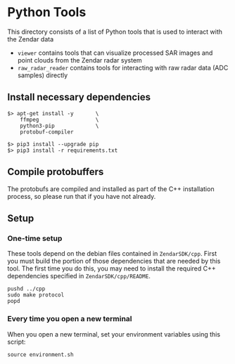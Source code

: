 # Python Tools

This directory consists of a list of Python tools that is used to interact
with the Zendar data
- `viewer` contains tools that can visualize processed SAR images and point
  clouds from the Zendar radar system
- `raw_radar_reader` contains tools for interacting with raw radar data
  (ADC samples) directly

## Install necessary dependencies

    $> apt-get install -y       \
        ffmpeg                  \
        python3-pip             \
        protobuf-compiler

    $> pip3 install --upgrade pip
    $> pip3 install -r requirements.txt

## Compile protobuffers

The protobufs are compiled and installed as part of the C++ installation
process, so please run that if you have not already.

## Setup

### One-time setup

These tools depend on the debian files contained in `ZendarSDK/cpp`. First you must
build the portion of those dependencies that are needed by this tool. The first time
you do this, you may need to install the required C++ dependencies specified in
`ZendarSDK/cpp/README`.
```
pushd ../cpp
sudo make protocol
popd
```

### Every time you open a new terminal

When you open a new terminal, set your environment variables using this script:
```
source environment.sh
```
